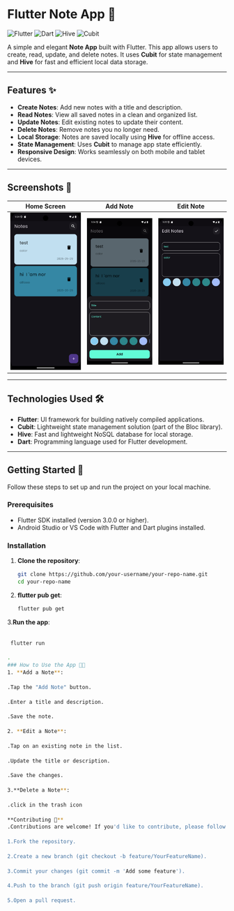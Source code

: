 # Flutter Note App 📝

![Flutter](https://img.shields.io/badge/Flutter-%2302569B.svg?style=for-the-badge&logo=Flutter&logoColor=white)
![Dart](https://img.shields.io/badge/Dart-%230175C2.svg?style=for-the-badge&logo=Dart&logoColor=white)
![Hive](https://img.shields.io/badge/Hive-%23FF6F00.svg?style=for-the-badge&logo=hive&logoColor=white)
![Cubit](https://img.shields.io/badge/Cubit-%230175C2.svg?style=for-the-badge&logo=bloc&logoColor=white)

A simple and elegant **Note App** built with Flutter. This app allows users to create, read, update, and delete notes. It uses **Cubit** for state management and **Hive** for fast and efficient local data storage.

---

## Features ✨

- **Create Notes**: Add new notes with a title and description.
- **Read Notes**: View all saved notes in a clean and organized list.
- **Update Notes**: Edit existing notes to update their content.
- **Delete Notes**: Remove notes you no longer need.
- **Local Storage**: Notes are saved locally using **Hive** for offline access.
- **State Management**: Uses **Cubit** to manage app state efficiently.
- **Responsive Design**: Works seamlessly on both mobile and tablet devices.

---

## Screenshots 📱

| Home Screen | Add Note | Edit Note |
|-------------|----------|-----------|
| ![Home Screen](screenshots/homepage.png) | ![Add Note](screenshots/add_note.png) | ![Edit Note](screenshots/edit_note.png) |

---

## Technologies Used 🛠️

- **Flutter**: UI framework for building natively compiled applications.
- **Cubit**: Lightweight state management solution (part of the Bloc library).
- **Hive**: Fast and lightweight NoSQL database for local storage.
- **Dart**: Programming language used for Flutter development.

---

## Getting Started 🚀

Follow these steps to set up and run the project on your local machine.

### Prerequisites

- Flutter SDK installed (version 3.0.0 or higher).
- Android Studio or VS Code with Flutter and Dart plugins installed.

### Installation

1. **Clone the repository**:
   ```bash
   git clone https://github.com/your-username/your-repo-name.git
   cd your-repo-name
   
2. **flutter pub get**:
   ```bash
   flutter pub get 

3.**Run the app**:
  ```bash

   flutter run

.
### How to Use the App 🧑‍💻
1. **Add a Note**:

 .Tap the "Add Note" button.

 .Enter a title and description.

 .Save the note.

2. **Edit a Note**:

 .Tap on an existing note in the list.

 .Update the title or description.

 .Save the changes.

3.**Delete a Note**:

 .click in the trash icon 

**Contributing 🤝**
 .Contributions are welcome! If you'd like to contribute, please follow these steps:

 1.Fork the repository.

 2.Create a new branch (git checkout -b feature/YourFeatureName).

 3.Commit your changes (git commit -m 'Add some feature').

 4.Push to the branch (git push origin feature/YourFeatureName).

 5.Open a pull request.
